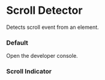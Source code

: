 # Scroll Detector

Detects scroll event from an element.

<Playground />

<Usage />

<Api />

<GlobalConfig />

<Examples />

### Default

Open the developer console.

<Example value="default" />

### Scroll Indicator

<Example value="scroll-indicator" />

<LastModified />
